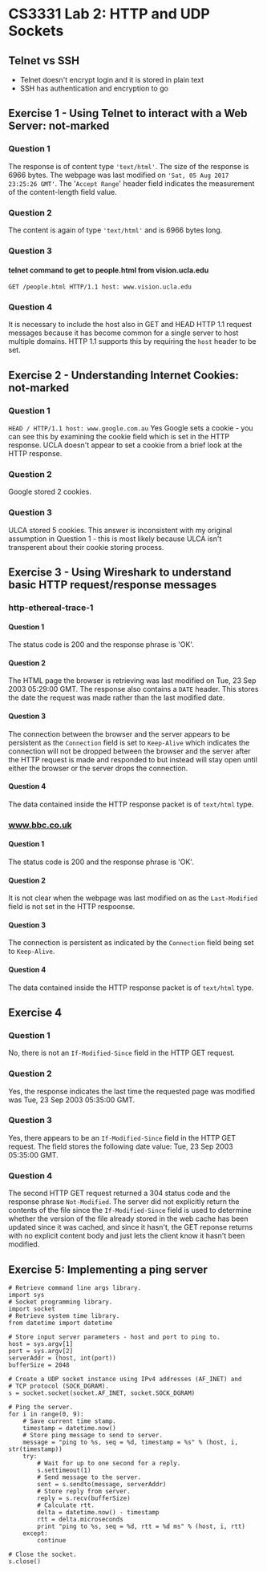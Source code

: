 # CS3331 Lab 2: HTTP and UDP Sockets

## Telnet vs SSH
* Telnet doesn't encrypt login and it is stored in plain text
* SSH has authentication and encryption to go

## Exercise 1 - Using Telnet to interact with a Web Server: not-marked

### Question 1

The response is of content type `'text/html'`. The size of the response is 6966 bytes. The webpage was last modified on `'Sat, 05 Aug 2017 23:25:26 GMT'`. The '`Accept Range`' header field indicates the measurement of the content-length field value.

### Question 2

The content is again of type `'text/html'` and is 6966 bytes long.

### Question 3

#### telnet command to get to people.html from vision.ucla.edu
`GET /people.html HTTP/1.1
host: www.vision.ucla.edu`

### Question 4
It is necessary to include the host also in GET and HEAD HTTP 1.1 request messages because it has become common for a single server to host multiple domains. HTTP 1.1 supports this by requiring the `host` header to be set.

## Exercise 2 - Understanding Internet Cookies: not-marked

### Question 1

`HEAD / HTTP/1.1 host: www.google.com.au`
Yes Google sets a cookie - you can see this by examining the cookie field which is set in the HTTP response. UCLA doesn't appear to set a cookie from a brief look at the HTTP response.

### Question 2
Google stored 2 cookies.

### Question 3
ULCA stored 5 cookies. This answer is inconsistent with my original assumption in Question 1 - this is most likely because ULCA isn't transperent about their cookie storing process.

## Exercise 3 - Using Wireshark to understand basic HTTP request/response messages

### http-ethereal-trace-1 
#### Question 1 
The status code is 200 and the response phrase is 'OK'. 

#### Question 2 
The HTML page the browser is retrieving was last modified on Tue, 23 Sep 2003 05:29:00 GMT. The response also contains a `DATE` header. This stores the date the request was made rather than the last modified date.

#### Question 3
The connection between the browser and the server appears to be persistent as the `Connection` field is set to `Keep-Alive` which indicates the connection will not be dropped between the browser and the server after the HTTP request is made and responded to but instead will stay open until either the browser or the server drops the connection.

#### Question 4
The data contained inside the HTTP response packet is of `text/html` type.

### www.bbc.co.uk
#### Question 1
The status code is 200 and the response phrase is 'OK'.

#### Question 2
It is not clear when the webpage was last modified on as the `Last-Modified` field is not set in the HTTP respoonse. 

#### Question 3
The connection is persistent as indicated by the `Connection` field being set to `Keep-Alive`.

#### Question 4
The data contained inside the HTTP response packet is of `text/html` type.

## Exercise 4

### Question 1
No, there is not an `If-Modified-Since` field in the HTTP GET request.

### Question 2
Yes, the response indicates the last time the requested page was modified was Tue, 23 Sep 2003 05:35:00 GMT.

### Question 3
Yes, there appears to be an `If-Modified-Since` field in the HTTP GET request. The field stores the following date value: Tue, 23 Sep 2003 05:35:00 GMT.

### Question 4
The second HTTP GET request returned a 304 status code and the response phrase `Not-Modified`. The server did not explicitly return the contents of the file since the `If-Modified-Since` field is used to determine whether the version of the file already stored in the web cache has been updated since it was cached, and since it hasn't, the GET reponse returns with no explicit content body and just lets the client know it hasn't been modified.

## Exercise 5: Implementing a ping server

```
# Retrieve command line args library.
import sys
# Socket programming library.
import socket
# Retrieve system time library.
from datetime import datetime

# Store input server parameters - host and port to ping to.
host = sys.argv[1]
port = sys.argv[2]
serverAddr = (host, int(port))
bufferSize = 2048

# Create a UDP socket instance using IPv4 addresses (AF_INET) and
# TCP protocol (SOCK_DGRAM).
s = socket.socket(socket.AF_INET, socket.SOCK_DGRAM)

# Ping the server.
for i in range(0, 9):
    # Save current time stamp.
    timestamp = datetime.now()
    # Store ping message to send to server.
    message = "ping to %s, seq = %d, timestamp = %s" % (host, i, str(timestamp))
    try:
        # Wait for up to one second for a reply.
        s.settimeout(1)
        # Send message to the server.
        sent = s.sendto(message, serverAddr)
        # Store reply from server.
        reply = s.recv(bufferSize)
        # Calculate rtt.
        delta = datetime.now() - timestamp
        rtt = delta.microseconds
        print "ping to %s, seq = %d, rtt = %d ms" % (host, i, rtt)
    except:
        continue

# Close the socket.
s.close()

```



